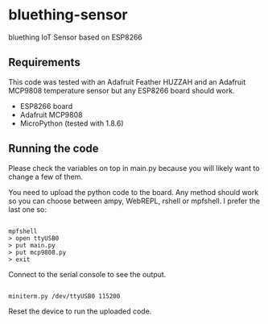 # bluething-sensor
bluething IoT Sensor based on ESP8266

## Requirements

This code was tested with an Adafruit Feather HUZZAH and an Adafruit MCP9808
temperature sensor but any ESP8266 board should work.

* ESP8266 board
* Adafruit MCP9808
* MicroPython (tested with 1.8.6)


## Running the code

Please check the variables on top in main.py because you will likely want to
change a few of them.

You need to upload the python code to the board. Any method should work so you
can choose between ampy, WebREPL, rshell or mpfshell. I prefer the last one so:

<code>
mpfshell
> open ttyUSB0
> put main.py
> put mcp9808.py
> exit
</code>

Connect to the serial console to see the output.

<code>
miniterm.py /dev/ttyUSB0 115200
</code>

Reset the device to run the uploaded code.

